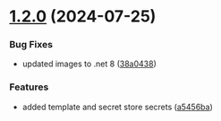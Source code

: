 # [1.2.0](https://github.com/PixsysBE/DynamicDockerCompose/compare/v1.1.0...v1.2.0) (2024-07-25)


### Bug Fixes

* updated images to .net 8 ([38a0438](https://github.com/PixsysBE/DynamicDockerCompose/commit/38a043812228565e8377880e6ecfb16c32b59800))


### Features

* added template and secret store secrets ([a5456ba](https://github.com/PixsysBE/DynamicDockerCompose/commit/a5456ba4db280220a8b8aa06b9974c0b5b6254d2))
